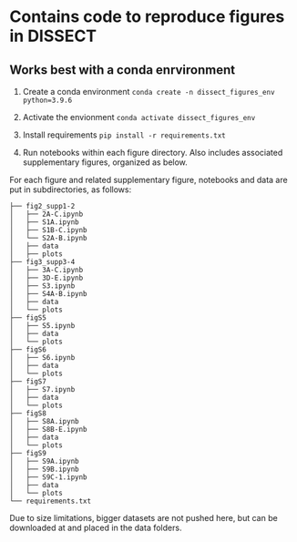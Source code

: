 # Contains code to reproduce figures in DISSECT

## Works best with a conda enrvironment
1. Create a conda environment
```conda create -n dissect_figures_env python=3.9.6```

2. Activate the envionment
```conda activate dissect_figures_env```

3. Install requirements
```pip install -r requirements.txt```

4. Run notebooks within each figure directory. Also includes associated supplementary figures, organized as below.

For each figure and related supplementary figure, notebooks and data are put in subdirectories, as follows:
```
├── fig2_supp1-2
│   ├── 2A-C.ipynb
│   ├── S1A.ipynb
│   ├── S1B-C.ipynb
│   └── S2A-B.ipynb
│   ├── data
│   ├── plots
├── fig3_supp3-4
│   ├── 3A-C.ipynb
│   ├── 3D-E.ipynb
│   ├── S3.ipynb
│   ├── S4A-B.ipynb
│   ├── data
│   └── plots
├── figS5
│   ├── S5.ipynb
│   ├── data
│   └── plots
├── figS6
│   ├── S6.ipynb
│   ├── data
│   └── plots
├── figS7
│   ├── S7.ipynb
│   ├── data
│   └── plots
├── figS8
│   ├── S8A.ipynb
│   ├── S8B-E.ipynb
│   ├── data
│   └── plots
├── figS9
│   ├── S9A.ipynb
│   ├── S9B.ipynb
│   ├── S9C-1.ipynb
│   ├── data
│   └── plots
└── requirements.txt
```

Due to size limitations, bigger datasets are not pushed here, but can be downloaded at and placed in the data folders. 